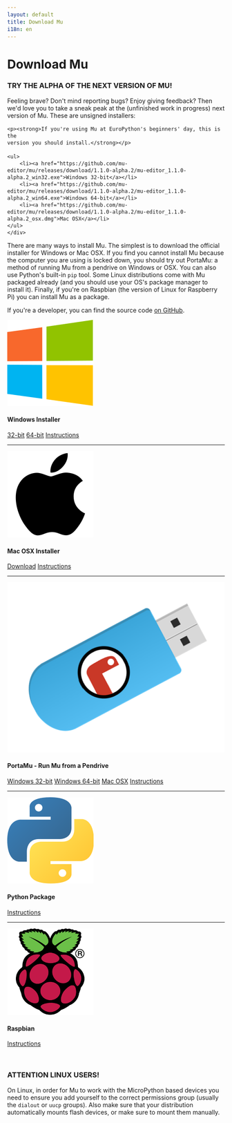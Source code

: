 ```yaml
---
layout: default
title: Download Mu
i18n: en
---
```


# Download Mu


<div class="panel panel-danger">
    <div class="panel-heading"><h3 class="panel-title">TRY THE ALPHA OF THE
    NEXT VERSION OF MU!</h3></div>
    <div class="panel-body">
    <p>Feeling brave? Don't mind reporting bugs? Enjoy giving feedback? Then
    we'd love you to take a sneak peak at the (unfinished work in progress)
    next version of Mu. These are unsigned installers:</p>

    <p><strong>If you're using Mu at EuroPython's beginners' day, this is the
    version you should install.</strong></p>

    <ul>
        <li><a href="https://github.com/mu-editor/mu/releases/download/1.1.0-alpha.2/mu-editor_1.1.0-alpha.2_win32.exe">Windows 32-bit</a></li>
        <li><a href="https://github.com/mu-editor/mu/releases/download/1.1.0-alpha.2/mu-editor_1.1.0-alpha.2_win64.exe">Windows 64-bit</a></li>
        <li><a href="https://github.com/mu-editor/mu/releases/download/1.1.0-alpha.2/mu-editor_1.1.0-alpha.2_osx.dmg">Mac OSX</a></li>
    </ul>
    </div>
</div>

There are many ways to install Mu. The simplest is to download the official
installer for Windows or Mac OSX. If you find you cannot install Mu because the
computer you are using is locked down, you should try out PortaMu: a method of
running Mu from a pendrive on Windows or OSX. You can also use
Python's built-in `pip` tool. Some Linux distributions come with Mu packaged
already (and you should use your OS's package manager to install it). Finally,
if you're on Raspbian (the version of Linux for Raspberry Pi) you can install
Mu as a package.

If you're a developer, you can find the source code
[on GitHub](https://github.com/mu-editor/mu).

<div class="media">
  <div class="media-left">
    <img src="/img/windows_logo.png" alt="Windows Logo" class="media-object">
  </div>
  <div class="media-body">
    <h4 class="media-heading">Windows Installer</h4>
    <p><a href="https://github.com/mu-editor/mu/releases/download/1.0.3/mu-editor_1.0.3_win32.exe" class="btn btn-primary" role="button">32-bit</a>
    <a href="https://github.com/mu-editor/mu/releases/download/1.0.3/mu-editor_1.0.3_win64.exe" class="btn btn-primary" role="button">64-bit</a>
    <a href="{{ base }}/en/howto/1.0/install_windows{{ site._html }}" class="btn btn-default" role="button">Instructions</a></p>
  </div>
</div>

<hr/>

<div class="media">
  <div class="media-left">
    <img src="/img/apple_logo.png" alt="Apple Logo" class="media-object">
  </div>
  <div class="media-body">
    <h4 class="media-heading">Mac OSX Installer</h4>
    <p><a href="https://github.com/mu-editor/mu/releases/download/1.0.3/mu-editor.dmg" class="btn btn-primary" role="button">Download</a>
    <a href="{{ base }}/en/howto/1.0/install_macos{{ site._html }}" class="btn btn-default" role="button">Instructions</a></p>
  </div>
</div>

<hr/>

<div class="media">
  <div class="media-left">
    <img src="/img/portamu.png" alt="PortaMu Logo" class="media-object">
  </div>
  <div class="media-body">
    <h4 class="media-heading">PortaMu - Run Mu from a Pendrive</h4>
    <p><a href="https://github.com/AllAboutCode/PortaMu/releases/download/v1.0.2/portamu_1.0.2_win32.zip" class="btn btn-primary" role="button">Windows 32-bit</a>
    <a href="https://github.com/AllAboutCode/PortaMu/releases/download/v1.0.2/portamu_1.0.2_win64.zip" class="btn btn-primary" role="button">Windows 64-bit</a>
    <a href="https://github.com/mu-editor/mu/releases/download/1.0.2/portamu_1.0.2_osx.zip" class="btn btn-primary" role="button">Mac OSX</a>
    <a href="{{ base }}/en/howto/1.0/use_portamu{{ site._html }}" class="btn btn-default" role="button">Instructions</a></p>
  </div>
</div>

<hr/>

<div class="media">
  <div class="media-left">
    <img src="/img/python_logo.png" alt="Python Logo" class="media-object">
  </div>
  <div class="media-body">
    <h4 class="media-heading">Python Package</h4>
        <p><a href="{{ base }}/en/howto/1.0/install_with_python{{ site._html }}" class="btn btn-default" role="button">Instructions</a></p>
  </div>
</div>

<hr/>

<div class="media">
  <div class="media-left">
    <img src="/img/rpi_logo.png" alt="Raspberry Pi Logo" class="media-object">
  </div>
  <div class="media-body">
    <h4 class="media-heading">Raspbian</h4>
        <p><a href="{{ base }}/en/howto/1.0/install_raspberry_pi{{ site._html }}" class="btn btn-default" role="button">Instructions</a></p>
  </div>
</div>

<br/>

<div class="panel panel-danger">
    <div class="panel-heading"><h3 class="panel-title">ATTENTION LINUX USERS!</h3></div>
    <div class="panel-body">
    <p>On Linux, in order for Mu to work with the MicroPython based devices
    you need to ensure you add yourself to the correct permissions group
    (usually the <code>dialout</code> or <code>uucp</code> groups). Also make
    sure that your distribution automatically mounts flash devices, or make
    sure to mount them manually.</p>
    </div>
</div>
